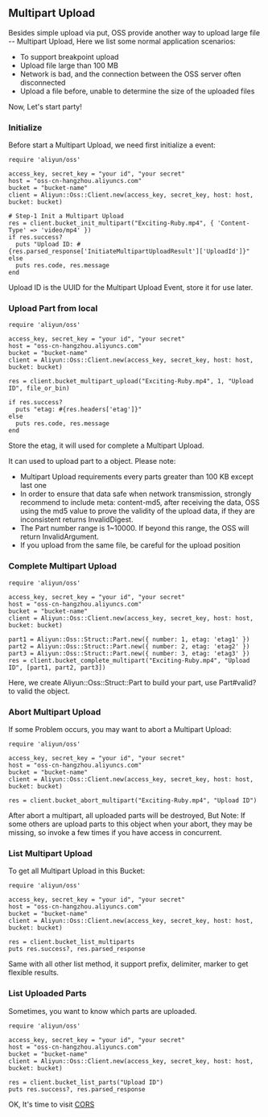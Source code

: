 ## Multipart Upload

Besides simple upload via put, OSS provide another way to upload large file -- Multipart Upload, Here we list some normal application scenarios:

+ To support breakpoint upload
+ Upload file large than 100 MB
+ Network is bad, and the connection between the OSS server often disconnected
+ Upload a file before, unable to determine the size of the uploaded files


Now, Let's start party!


### Initialize

Before start a Multipart Upload, we need first initialize a event:

    
    require 'aliyun/oss'
    
    access_key, secret_key = "your id", "your secret"
    host = "oss-cn-hangzhou.aliyuncs.com"
    bucket = "bucket-name"
    client = Aliyun::Oss::Client.new(access_key, secret_key, host: host, bucket: bucket)
    
    # Step-1 Init a Multipart Upload
    res = client.bucket_init_multipart("Exciting-Ruby.mp4", { 'Content-Type' => 'video/mp4' })
    if res.success?
      puts "Upload ID: #{res.parsed_response['InitiateMultipartUploadResult']['UploadId']}"
    else
      puts res.code, res.message
    end
    
Upload ID is the UUID for the Multipart Upload Event, store it for use later.

### Upload Part from local 

    require 'aliyun/oss'
    
    access_key, secret_key = "your id", "your secret"
    host = "oss-cn-hangzhou.aliyuncs.com"
    bucket = "bucket-name"
    client = Aliyun::Oss::Client.new(access_key, secret_key, host: host, bucket: bucket)
    
    res = client.bucket_multipart_upload("Exciting-Ruby.mp4", 1, "Upload ID", file_or_bin)
    
    if res.success?
      puts "etag: #{res.headers['etag']}"
    else
      puts res.code, res.message
    end

Store the etag, it will used for complete a Multipart Upload.

It can used to upload part to a object. Please note:

+ Multipart Upload requirements every parts greater than 100 KB except last one
+ In order to ensure that data safe when network transmission, strongly recommend to include meta: content-md5, after receiving the data, OSS using the md5 value to prove the validity of the upload data, if they are inconsistent returns InvalidDigest.
+ The Part number range is 1~10000. If beyond this range, the OSS will return InvalidArgument.
+ If you upload from the same file, be careful for the upload position

### Complete Multipart Upload

    require 'aliyun/oss'
    
    access_key, secret_key = "your id", "your secret"
    host = "oss-cn-hangzhou.aliyuncs.com"
    bucket = "bucket-name"
    client = Aliyun::Oss::Client.new(access_key, secret_key, host: host, bucket: bucket)
    
    part1 = Aliyun::Oss::Struct::Part.new({ number: 1, etag: 'etag1' })
	part2 = Aliyun::Oss::Struct::Part.new({ number: 2, etag: 'etag2' })
	part3 = Aliyun::Oss::Struct::Part.new({ number: 3, etag: 'etag3' })
	res = client.bucket_complete_multipart("Exciting-Ruby.mp4", "Upload ID", [part1, part2, part3])
	

Here, we create Aliyun::Oss::Struct::Part to build your part, use Part#valid? to valid the object.

### Abort Multipart Upload

If some Problem occurs, you may want to abort a Multipart Upload:

    require 'aliyun/oss'
    
    access_key, secret_key = "your id", "your secret"
    host = "oss-cn-hangzhou.aliyuncs.com"
    bucket = "bucket-name"
    client = Aliyun::Oss::Client.new(access_key, secret_key, host: host, bucket: bucket)
    
    res = client.bucket_abort_multipart("Exciting-Ruby.mp4", "Upload ID")
    
After abort a multipart, all uploaded parts will be destroyed, But Note: If some others are upload parts to this object when your abort, they may be missing, so invoke a few times if you have access in concurrent.

### List Multipart Upload

To get all Multipart Upload in this Bucket:

    require 'aliyun/oss'
    
    access_key, secret_key = "your id", "your secret"
    host = "oss-cn-hangzhou.aliyuncs.com"
    bucket = "bucket-name"
    client = Aliyun::Oss::Client.new(access_key, secret_key, host: host, bucket: bucket)
    
    res = client.bucket_list_multiparts
    puts res.success?, res.parsed_response

Same with all other list method, it support prefix, delimiter, marker to get flexible results.


### List Uploaded Parts

Sometimes, you want to know which parts are uploaded.

    require 'aliyun/oss'
    
    access_key, secret_key = "your id", "your secret"
    host = "oss-cn-hangzhou.aliyuncs.com"
    bucket = "bucket-name"
    client = Aliyun::Oss::Client.new(access_key, secret_key, host: host, bucket: bucket)
    
    res = client.bucket_list_parts("Upload ID")
    puts res.success?, res.parsed_response


OK, It's time to visit [CORS](./cors.md)    
    
